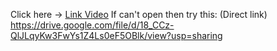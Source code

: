 Click here -> [Link Video](https://drive.google.com/file/d/18_CCz-QlJLqyKw3FwYs1Z4Ls0eF5OBlk/view?usp=sharing)
If can't open then try this: (Direct link)
https://drive.google.com/file/d/18_CCz-QlJLqyKw3FwYs1Z4Ls0eF5OBlk/view?usp=sharing